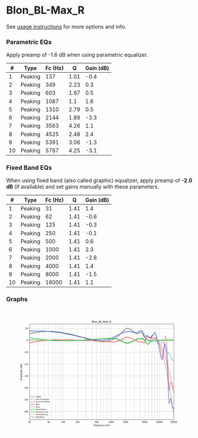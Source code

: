 # Blon_BL-Max_R
See [usage instructions](https://github.com/jaakkopasanen/AutoEq#usage) for more options and info.

### Parametric EQs
Apply preamp of -1.6 dB when using parametric equalizer.

|   # | Type    |   Fc (Hz) |    Q |   Gain (dB) |
|-----|---------|-----------|------|-------------|
|   1 | Peaking |       137 | 1.01 |        -0.4 |
|   2 | Peaking |       349 | 2.23 |         0.3 |
|   3 | Peaking |       603 | 1.97 |         0.5 |
|   4 | Peaking |      1087 | 1.1  |         1.6 |
|   5 | Peaking |      1310 | 2.79 |         0.5 |
|   6 | Peaking |      2144 | 1.89 |        -3.3 |
|   7 | Peaking |      3563 | 4.26 |         1.1 |
|   8 | Peaking |      4525 | 2.48 |         2.4 |
|   9 | Peaking |      5391 | 3.06 |        -1.3 |
|  10 | Peaking |      5787 | 4.25 |        -3.1 |

### Fixed Band EQs
When using fixed band (also called graphic) equalizer, apply preamp of **-2.0 dB** (if available) and set gains manually with these parameters.

|   # | Type    |   Fc (Hz) |    Q |   Gain (dB) |
|-----|---------|-----------|------|-------------|
|   1 | Peaking |        31 | 1.41 |         1.4 |
|   2 | Peaking |        62 | 1.41 |        -0.6 |
|   3 | Peaking |       125 | 1.41 |        -0.3 |
|   4 | Peaking |       250 | 1.41 |        -0.1 |
|   5 | Peaking |       500 | 1.41 |         0.6 |
|   6 | Peaking |      1000 | 1.41 |         2.3 |
|   7 | Peaking |      2000 | 1.41 |        -2.8 |
|   8 | Peaking |      4000 | 1.41 |         1.4 |
|   9 | Peaking |      8000 | 1.41 |        -1.5 |
|  10 | Peaking |     16000 | 1.41 |         1.1 |

### Graphs
![](./Blon_BL-Max_R.png)
